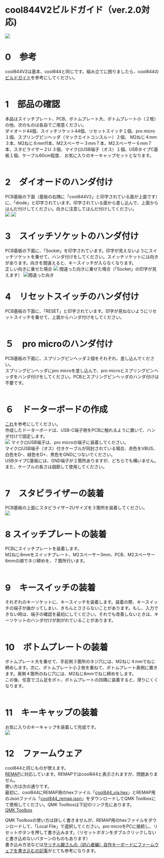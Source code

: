 # cool844V2ビルドガイド（ver.2.0対応)

![](img/img00012.jpg)
# 0　参考
cool844V2は基本、cool844と同じです。組み立てに困りましたら、cool844の[ビルドガイド](https://github.com/telzo2000/cool844/blob/main/buildguideforcool844.md)を参考にしてください。<br>
<br>

# 1　部品の確認
本品はスイッチプレート、PCB、ボトムプレート大、ボトムプレート小（２枚）の他、次のものは各自でご用意ください。<br>
ダイオード44個、スイッチソケット44個、リセットスイッチ１個、pro micro１個、スプリングピンヘッダ（マックエイトコンスルー）２個、
M2ねじ４mm３本、M2ねじ８mm11本、M2スペーサー３mm７本、M2スペーサー６mm７本、スタビライザー２U ３個、マイクロUSB端子（オス）１個、USBタイプC基板１個、ケーブル60cm程度、
お気に入りのキーキャップセットとなります。<br>
<br>
# 2　ダイオードのハンダ付け
PCB基板の下面（基板の右隅に「cool844V2」と印字されている面が上面です）に、「diode」と印字されています。印字されている面から差し込んで、上面からはんだ付けしてください。向きに注意してはんだ付けしてください。<br>
![](img/img00003.jpg)
![](img/img00004.jpg)
<br>

# 3　スイッチソケットのハンダ付け
PCB基板の下面に、「Socket」を印字されています。印字が見えないようにスイッチソケットを乗せて、ハンダ付けをしてください。スイッチソケットには向きがあります。向きを間違えると、キースイッチが入らなくなります。<br>
正しい向きに乗せた場合
![](img/img00008.jpg)
間違った向きに乗せた場合（「Socket」の印字が見えます）
![間違った向き](img/img00005.jpg)
<br>
# 4　リセットスイッチのハンダ付け
PCB基板の下面に、「RESET」と印字されています。印字が見ねないようにリセットスイッチを乗せて、上面からハンダ付けをしてください。<br>
<br>
# ５　pro microのハンダ付け
PCB基板の下面に、スプリングピンヘッダ２個をそれぞれ、差し込んでください。<br>
スプリングピンヘッダにpro microを差し込んで、pro microとスプリングピンヘッダをハンダ付けをしてください。PCBとスプリングピンヘッダのハンダ付けは不要です。<br>
<br>
# ６　ドーターボードの作成
[これ](https://github.com/telzo2000/Hello_keyboard/blob/main/dbforcool844/buildlog.md)を参考にしてください。<br>
作成したドーターボードは、USB-C端子側をPCBに触れるように置いて、ハンダ付けで固定します。<br>
![](img/img00010.jpg)
マイクロUSB端子は、pro microの端子に装着してください。<br>
マイクロUSB端子（オス）付きケーブルが同封されている場合、赤色をVBUS、白色をD-、緑色をD+、黒色をGNDにつないでください。<br>
USBタイプC基板には、GND端子が２箇所ありますが、どちらでも構いません。また、ケーブルの長さは調節して使用してください。<br>
<br>
# 7　スタビライザーの装着
PCB基板の上面にスタビライザー2Uサイズを３箇所を装着してください。<br>
![](img/img00009.jpg)
<br>
# 8 スイッチプレートの装着
PCBにスイッチプレートを装着します。<br>
M2ねじ8mmをスイッチプレート、M2スペーサー3mm、PCB、M2スペーサー6mmの順でネジ締めを、７箇所行います。<br>
<br>
# 9　キースイッチの装着
それぞれのキーソケットに、キースイッチを装着します。装着の際、キースイッチの端子が曲がってしまい、きちんとささらないことがあります。もし、入力できない時は、端子の確認を最初にしてください。それでも改善しないときは、キーソケットのハンダ付けが剥がれていることがあります。<br>
<br>
# 10　ボトムプレートの装着
ボトムプレート大を乗せて、手前側３箇所のネジ穴には、M2ねじ４mmでねじ締めします。次に、ボトムプレート小２枚を重ねて、ボトムプレート奥側に置きます。奥側４箇所のねじ穴には、M2ねじ8mmでねじ締めをします。<br>
この後、任意でゴム足をボト、ボトムプレートの四隅に装着すると、滑りにくくなります。<br>
<br>
# 11　キーキャップの装着
お気に入りのキーキャップを装着して完成です。<br>
![](img/img00011.jpg)
<br>
# 12　ファームウェア
cool844と同じものが使えます。<br>
[REMAP](https://remap-keys.app/configure)に対応しています。REMAPではcool844と表示されますが、問題ありません。<br>
使い方は次の通りです。<br>
最初に、cool844にREMAP用のhexファイル「[cool844_via.hex](https://github.com/telzo2000/cool844)」とREMAP用のJsonファイル「[cool844_remap.json](https://github.com/telzo2000/cool844)」をダウンロードしてQMK Toolboxにて使用してください。QMK Toolboxは下記のリンク先にあります。<br>
[QMK Toolbox](https://github.com/qmk/qmk_toolbox/releases)

QMK Toolboxの使い方は詳しく書きませんが、REMAP用のhexファイルをダウンロードして、「Local File」で選択してください。pro microをPCに接続し、リセットボタンを押して書き込みます。（リセットボタンをダブルクリックしないと書き込めないパターンのものもあります）<br>
書き込み方法などは[サリチル酸さんの（初心者編）自作キーボードにファームウェアを書き込むの記事](https://salicylic-acid3.hatenablog.com/entry/qmk-configurator)がとても参考になります。


